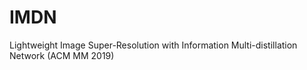 # IMDN
Lightweight Image Super-Resolution with Information Multi-distillation Network (ACM MM 2019)
